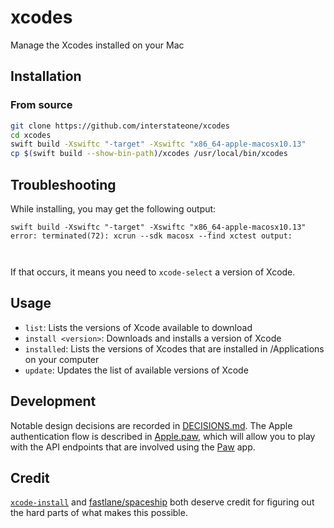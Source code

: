 # xcodes

Manage the Xcodes installed on your Mac

## Installation

### From source

```sh
git clone https://github.com/interstateone/xcodes
cd xcodes
swift build -Xswiftc "-target" -Xswiftc "x86_64-apple-macosx10.13"
cp $(swift build --show-bin-path)/xcodes /usr/local/bin/xcodes
```

## Troubleshooting

While installing, you may get the following output:

```
swift build -Xswiftc "-target" -Xswiftc "x86_64-apple-macosx10.13"
error: terminated(72): xcrun --sdk macosx --find xctest output:



```

If that occurs, it means you need to `xcode-select` a version of Xcode.    



## Usage

- `list`: Lists the versions of Xcode available to download
- `install <version>`: Downloads and installs a version of Xcode
- `installed`: Lists the versions of Xcodes that are installed in /Applications on your computer
- `update`: Updates the list of available versions of Xcode

## Development

Notable design decisions are recorded in [DECISIONS.md](./DECISIONS.md). The Apple authentication flow is described in [Apple.paw](./Apple.paw), which will allow you to play with the API endpoints that are involved using the [Paw](https://paw.cloud) app.

## Credit

[`xcode-install`](https://github.com/xcpretty/xcode-install) and [fastlane/spaceship](https://github.com/fastlane/fastlane/tree/master/spaceship) both deserve credit for figuring out the hard parts of what makes this possible.
